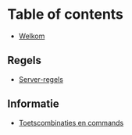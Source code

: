# Table of contents

* [Welkom](README.md)

## Regels

* [Server-regels](regels/server-regels.md)

## Informatie

* [Toetscombinaties en commands](informatie/toetscombinaties-en-commands.md)
